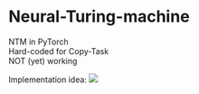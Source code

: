 # Neural-Turing-machine
NTM in PyTorch<br>
Hard-coded for Copy-Task<br>
NOT (yet) working<br>

Implementation idea:
<a href="url"><img src="http://i65.tinypic.com/xnsxgl.png"></a>
